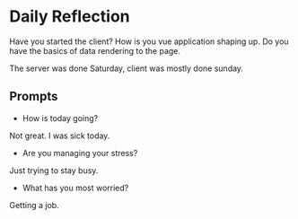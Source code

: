 # Daily Reflection
Have you started the client? How is you vue application shaping up. Do you have the basics of data rendering to the page.  

The server was done Saturday, client was mostly done sunday.

## Prompts
- How is today going? 

Not great. I was sick today.
- Are you managing your stress?

Just trying to stay busy.
- What has you most worried?

Getting a job.